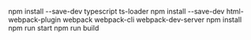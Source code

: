 npm install --save-dev typescript ts-loader
npm install --save-dev html-webpack-plugin webpack webpack-cli webpack-dev-server
npm install
npm run start
npm run build
